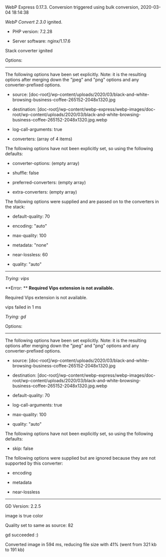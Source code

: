 WebP Express 0.17.3. Conversion triggered using bulk conversion, 2020-03-04 18:14:38

*WebP Convert 2.3.0*  ignited.
- PHP version: 7.2.28
- Server software: nginx/1.17.6

Stack converter ignited

Options:
------------
The following options have been set explicitly. Note: it is the resulting options after merging down the "jpeg" and "png" options and any converter-prefixed options.
- source: [doc-root]/wp-content/uploads/2020/03/black-and-white-browsing-business-coffee-265152-2048x1320.jpg
- destination: [doc-root]/wp-content/webp-express/webp-images/doc-root/wp-content/uploads/2020/03/black-and-white-browsing-business-coffee-265152-2048x1320.jpg.webp
- log-call-arguments: true
- converters: (array of 4 items)

The following options have not been explicitly set, so using the following defaults:
- converter-options: (empty array)
- shuffle: false
- preferred-converters: (empty array)
- extra-converters: (empty array)

The following options were supplied and are passed on to the converters in the stack:
- default-quality: 70
- encoding: "auto"
- max-quality: 100
- metadata: "none"
- near-lossless: 60
- quality: "auto"
------------


*Trying: vips* 

**Error: ** **Required Vips extension is not available.** 
Required Vips extension is not available.
vips failed in 1 ms

*Trying: gd* 

Options:
------------
The following options have been set explicitly. Note: it is the resulting options after merging down the "jpeg" and "png" options and any converter-prefixed options.
- source: [doc-root]/wp-content/uploads/2020/03/black-and-white-browsing-business-coffee-265152-2048x1320.jpg
- destination: [doc-root]/wp-content/webp-express/webp-images/doc-root/wp-content/uploads/2020/03/black-and-white-browsing-business-coffee-265152-2048x1320.jpg.webp
- default-quality: 70
- log-call-arguments: true
- max-quality: 100
- quality: "auto"

The following options have not been explicitly set, so using the following defaults:
- skip: false

The following options were supplied but are ignored because they are not supported by this converter:
- encoding
- metadata
- near-lossless
------------

GD Version: 2.2.5
image is true color
Quality set to same as source: 82
gd succeeded :)

Converted image in 594 ms, reducing file size with 41% (went from 321 kb to 191 kb)
